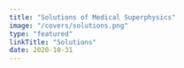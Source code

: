 ```yaml
---
title: "Solutions of Medical Superphysics"
image: "/covers/solutions.png"
type: "featured"
linkTitle: "Solutions"
date: 2020-10-31
---
```

